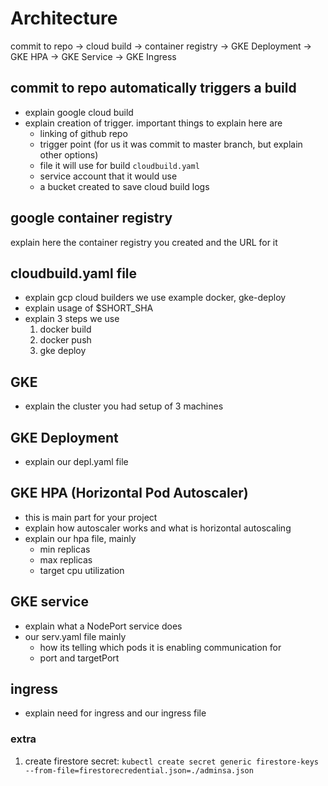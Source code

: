 # Architecture

commit to repo -> cloud build -> container registry -> GKE Deployment -> GKE HPA -> GKE Service -> GKE Ingress

## commit to repo automatically triggers a build

- explain google cloud build
- explain creation of trigger. important things to explain here are
	- linking of github repo
	- trigger point (for us it was commit to master branch, but explain other options)
	- file it will use for build `cloudbuild.yaml`
	- service account that it would use
	- a bucket created to save cloud build logs

## google container registry

explain here the container registry you created and the URL for it

## cloudbuild.yaml file

- explain gcp cloud builders we use example docker, gke-deploy
- explain usage of $SHORT_SHA
- explain 3 steps we use
	1. docker build
	2. docker push
	3. gke deploy

## GKE

- explain the cluster you had setup of 3 machines

## GKE Deployment

- explain our depl.yaml file

## GKE HPA (Horizontal Pod Autoscaler)

- this is main part for your project
- explain how autoscaler works and what is horizontal autoscaling
- explain our hpa file, mainly
	- min replicas
	- max replicas
	- target cpu utilization

## GKE service

- explain what a NodePort service does
- our serv.yaml file mainly 
	- how its telling which pods it is enabling communication for
	- port and targetPort


## ingress

- explain need for ingress and our ingress file

### extra

1. create firestore secret: `kubectl create secret generic firestore-keys --from-file=firestorecredential.json=./adminsa.json`